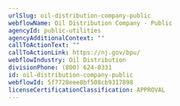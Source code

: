 ```yaml
---
urlSlug: oil-distribution-company-public
webflowName: Oil Distribution Company - Public
agencyId: public-utilities
agencyAdditionalContext: ""
callToActionText: ""
callToActionLink: https://nj.gov/bpu/
webflowIndustry: Oil Distribution
divisionPhone: (800) 624-0331
id: oil-distribution-company-public
webflowId: 5f7728eee8bf508cb9317898
licenseCertificationClassification: APPROVAL
---
```

